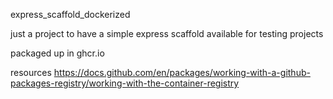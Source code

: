 
express_scaffold_dockerized

just a project to have a simple express scaffold available for testing projects

packaged up in ghcr.io

resources
https://docs.github.com/en/packages/working-with-a-github-packages-registry/working-with-the-container-registry